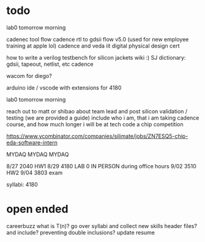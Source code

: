 # todo

lab0 tomorrow morning

cadenec tool flow cadence rtl to gdsii flow v5.0 (used for new employee training at apple lol)
cadence and veda iit digital physical design cert

how to write a verilog testbench for silicon jackets wiki :)
SJ dictionary: gdsii, tapeout, netlist, etc
cadence

wacom for diego?

arduino ide / vscode with extensions for 4180

lab0 tomorrow morning

reach out to matt or shibao about team lead and post silicon validation / testing (we are provided a guide) include who i am, that i am taking cadence course, and how much longer i will be at tech
code a chip competition

https://www.ycombinator.com/companies/silimate/jobs/ZN7ESQ5-chip-eda-software-intern


MYDAQ MYDAQ MYDAQ

8/27    2040 HW1
8/29    4180 LAB 0 IN PERSON during office hours
9/02    3510 HW2
9/04    3803 exam


syllabi:
4180



# open ended
careerbuzz
what is T(n)?
go over syllabi and collect new skills
header files? and include? preventing double inclusions?
update resume